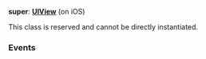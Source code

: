**super**: **[UIView](UIView.md)** (on iOS)

This class is reserved and cannot be directly instantiated.



### Events





